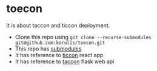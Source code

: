 # toecon

It is about taccon and ticcon deployment.

- Clone this repo using `git clone --recurse-submodules git@github.com:korulis/toecon.git`
- This repo has [submodules](https://git-scm.com/book/en/v2/Git-Tools-Submodules)
- It has reference to [ticcon](https://github.com/korulis/ticcon) react app
- It has reference to [taccon](https://github.com/korulis/taccon) flask web api

